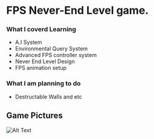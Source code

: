 # FPS Never-End Level game.

### What I coverd Learning 
* A.I System
* Environmental Query System
* Advanced FPS controller system
* Never End Level Design
* FPS animation setup

### What I am planning to do
* Destructable Walls and etc

## Game Pictures


![Alt Text](https://i.imgur.com/Q7lGJvY.png)

